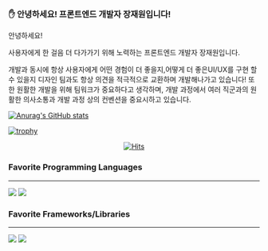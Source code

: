 ### :hand: 안녕하세요! 프론트엔드 개발자 장재원입니다! 

안녕하세요!


사용자에게 한 걸음 더 다가가기 위해 노력하는 프론트엔드 개발자 장재원입니다.


개발과 동시에 항상 사용자에게 어떤 경험이 더 좋을지,어떻게 더 좋은UI/UX를 구현 할 수 있을지 디자인 팀과도 항상 의견을 적극적으로 교환하며 개발해나가고 있습니다!
또한 원활한 개발을 위해 팀워크가 중요하다고 생각하며, 개발 과정에서 여러 직군과의 원활한 의사소통과 개발 과정 상의 컨벤션을 중요시하고 있습니다.

[![Anurag's GitHub stats](https://github-readme-stats.vercel.app/api?username=jaychang99)](https://github.com/anuraghazra/github-readme-stats)

[![trophy](https://github-profile-trophy.vercel.app/?username=jaychang99)](https://github.com/jaychang00)


<!--START_SECTION:waka-->
<!--END_SECTION:waka-->
<div align="center">
  
[![Hits](https://hits.seeyoufarm.com/api/count/incr/badge.svg?url=https://github.com/jaychang99)](https://github.com/jaychang99)
  
</div>

### Favorite Programming Languages
---
<p>
<img src="https://img.shields.io/badge/Typescript-3178C6?logo=typescript&logoColor=white&style=ShieldStyle"/>
<img src="https://img.shields.io/badge/Python-3776AB?logo=Python&logoColor=white&style=ShieldStyle" />
</p>

### Favorite Frameworks/Libraries
---
<p>
<img src="https://img.shields.io/badge/React-61DAFB?logo=react&logoColor=white&style=ShieldStyle" />
<img src="https://img.shields.io/badge/NextJS-000000?logo=next.js&logoColor=white&style=ShieldStyle" />

</p>

<!--
**jaychang99/jaychang99** is a ✨ _special_ ✨ repository because its `README.md` (this file) appears on your GitHub profile.

Here are some ideas to get you started:

- 🔭 I’m currently working on ...
- 🌱 I’m currently learning ...
- 👯 I’m looking to collaborate on ...
- 🤔 I’m looking for help with ...
- 💬 Ask me about ...
- 📫 How to reach me: ...
- 😄 Pronouns: ...
- ⚡ Fun fact: ...
-->
